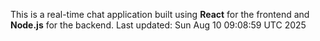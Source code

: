 This is a real-time chat application built using **React** for the frontend and **Node.js** for the backend.
Last updated: Sun Aug 10 09:08:59 UTC 2025
